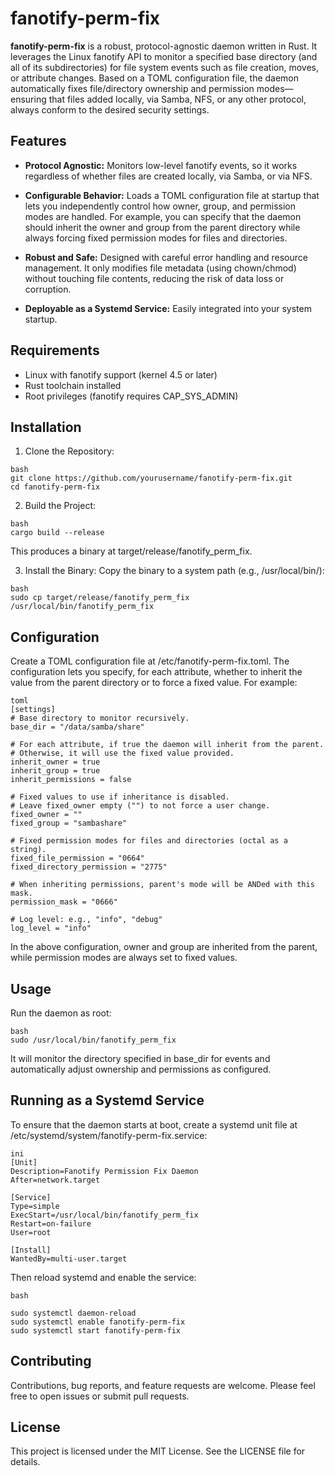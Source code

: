 # fanotify-perm-fix

**fanotify-perm-fix** is a robust, protocol-agnostic daemon written in Rust. It leverages the Linux fanotify API to monitor a specified base directory (and all of its subdirectories) for file system events such as file creation, moves, or attribute changes. Based on a TOML configuration file, the daemon automatically fixes file/directory ownership and permission modes—ensuring that files added locally, via Samba, NFS, or any other protocol, always conform to the desired security settings.

## Features
- **Protocol Agnostic:**
  Monitors low-level fanotify events, so it works regardless of whether files are created locally, via Samba, or via NFS.

- **Configurable Behavior:**
  Loads a TOML configuration file at startup that lets you independently control how owner, group, and permission modes are handled. For example, you can specify that the daemon should inherit the owner and group from the parent directory while always forcing fixed permission modes for files and directories.

- **Robust and Safe:**
  Designed with careful error handling and resource management. It only modifies file metadata (using chown/chmod) without touching file contents, reducing the risk of data loss or corruption.

- **Deployable as a Systemd Service:**
  Easily integrated into your system startup.

## Requirements
- Linux with fanotify support (kernel 4.5 or later)
- Rust toolchain installed
- Root privileges (fanotify requires CAP_SYS_ADMIN)

## Installation
1. Clone the Repository:
```
bash
git clone https://github.com/yourusername/fanotify-perm-fix.git
cd fanotify-perm-fix
```
2. Build the Project:
```
bash
cargo build --release
```
This produces a binary at target/release/fanotify_perm_fix.

3. Install the Binary:
Copy the binary to a system path (e.g., /usr/local/bin/):
```
bash
sudo cp target/release/fanotify_perm_fix /usr/local/bin/fanotify_perm_fix
```

## Configuration
Create a TOML configuration file at /etc/fanotify-perm-fix.toml. The configuration lets you specify, for each attribute, whether to inherit the value from the parent directory or to force a fixed value. For example:

```
toml
[settings]
# Base directory to monitor recursively.
base_dir = "/data/samba/share"

# For each attribute, if true the daemon will inherit from the parent.
# Otherwise, it will use the fixed value provided.
inherit_owner = true
inherit_group = true
inherit_permissions = false

# Fixed values to use if inheritance is disabled.
# Leave fixed_owner empty ("") to not force a user change.
fixed_owner = ""
fixed_group = "sambashare"

# Fixed permission modes for files and directories (octal as a string).
fixed_file_permission = "0664"
fixed_directory_permission = "2775"

# When inheriting permissions, parent's mode will be ANDed with this mask.
permission_mask = "0666"

# Log level: e.g., "info", "debug"
log_level = "info"
```
In the above configuration, owner and group are inherited from the parent, while permission modes are always set to fixed values.

## Usage
Run the daemon as root:
```
bash
sudo /usr/local/bin/fanotify_perm_fix
```
It will monitor the directory specified in base_dir for events and automatically adjust ownership and permissions as configured.

## Running as a Systemd Service
To ensure that the daemon starts at boot, create a systemd unit file at /etc/systemd/system/fanotify-perm-fix.service:
```
ini
[Unit]
Description=Fanotify Permission Fix Daemon
After=network.target

[Service]
Type=simple
ExecStart=/usr/local/bin/fanotify_perm_fix
Restart=on-failure
User=root

[Install]
WantedBy=multi-user.target
```
Then reload systemd and enable the service:
```
bash

sudo systemctl daemon-reload
sudo systemctl enable fanotify-perm-fix
sudo systemctl start fanotify-perm-fix
```

## Contributing
Contributions, bug reports, and feature requests are welcome. Please feel free to open issues or submit pull requests.

## License
This project is licensed under the MIT License. See the LICENSE file for details.
